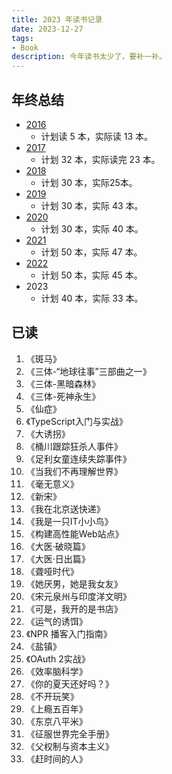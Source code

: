 ```yaml
---
title: 2023 年读书记录
date: 2023-12-27
tags:
- Book
description: 今年读书太少了，要补一补。
---
```


## 年终总结

* [2016](https://zdyxry.github.io/2016/12/31/2016%E5%B9%B4%E8%AF%BB%E4%B9%A6%E8%AE%B0%E5%BD%95/)
  * 计划读 5 本，实际读 13 本。
* [2017](https://zdyxry.github.io/2017/12/31/2017%E5%B9%B4%E8%AF%BB%E4%B9%A6%E8%AE%B0%E5%BD%95/)
  * 计划 32 本，实际读完 23 本。
* [2018](https://zdyxry.github.io/2018/12/30/2018%E5%B9%B4%E8%AF%BB%E4%B9%A6%E8%AE%B0%E5%BD%95/)
  * 计划 30 本，实际25本。
* [2019](https://zdyxry.github.io/2019/12/09/2019%E5%B9%B4%E8%AF%BB%E4%B9%A6%E8%AE%B0%E5%BD%95/)
  * 计划 30 本，实际 43 本。
* [2020](https://zdyxry.github.io/2020/12/28/2020%E5%B9%B4%E8%AF%BB%E4%B9%A6%E8%AE%B0%E5%BD%95/)
  * 计划 30 本，实际 40 本。
* [2021](https://zdyxry.github.io/2021/12/31/2021-%E5%B9%B4%E8%AF%BB%E4%B9%A6%E8%AE%B0%E5%BD%95/)
  * 计划 50 本，实际 47 本。
* [2022](https://zdyxry.github.io/2022/12/31/2022-%E5%B9%B4%E8%AF%BB%E4%B9%A6%E8%AE%B0%E5%BD%95/)
  * 计划 50 本，实际 45 本。
* 2023
  * 计划 40 本，实际 33 本。

## 已读
1. 《斑马》
2. 《三体-“地球往事”三部曲之一》
3. 《三体-黑暗森林》
4. 《三体-死神永生》
5. 《仙症》
6. 《TypeScript入门与实战》
7. 《大诱拐》
8. 《桶川跟踪狂杀人事件》
9. 《足利女童连续失踪事件》
10. 《当我们不再理解世界》
11. 《毫无意义》
12. 《新宋》
13. 《我在北京送快递》
14. 《我是一只IT小小鸟》
15. 《构建高性能Web站点》
16. 《大医·破晓篇》
17. 《大医·日出篇》
18. 《聋哑时代》
19. 《她厌男，她是我女友》
20. 《宋元泉州与印度洋文明》
21. 《可是，我开的是书店》
22. 《运气的诱饵》
23. 《NPR 播客入门指南》
24. 《盐镇》
25. 《OAuth 2实战》
26. 《效率脑科学》
27. 《你的夏天还好吗？》
28. 《不开玩笑》
29. 《上瘾五百年》
30. 《东京八平米》
31. 《征服世界完全手册》
32. 《父权制与资本主义》
33. 《赶时间的人》